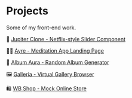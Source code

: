 # Projects
Some of my front-end work.

🍿 <a href="https://github.com/kristjanv001/jupiter-clone" target="_blank"> Jupiter Clone - Netflix-style Slider Component</a>

🧘‍♂️ <a href="https://www.ayre.info/" target="_blank">Ayre - Meditation App Landing Page</a>

🎸 <a href="https://www.albumaura.com/" target="_blank">Album Aura - Random Album Generator</a>

🖼️ <a href="https://github.com/kristjanv001/galleria" target="_blank">Galleria - Virtual Gallery Browser</a>

🛍️ <a href="https://github.com/kristjanv001/wb-shop" target="_blank">WB Shop - Mock Online Store</a>


 




   